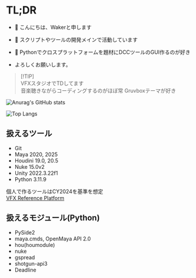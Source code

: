 # TL;DR

- 👋 こんにちは、Wakerと申します
- 👀 スクリプトやツールの開発メインで活動しています
- 🤟 Pythonでクロスプラットフォームを題材にDCCツールのGUI作るのが好き

- よろしくお願いします。

> [!TIP]\
> VFXスタジオでTDしてます\
> 音楽聴きながらコーディングするのがほぼ常
> Gruvboxテーマが好き

![Anurag's GitHub stats](https://github-readme-stats.vercel.app/api?username=Teoria-D&show_icons=true&theme=gruvbox)

![Top Langs](https://github-readme-stats.vercel.app/api/top-langs/?username=Teoria-D&layout=compact&theme=gruvbox
)

## 扱えるツール

- Git
- Maya 2020, 2025
- Houdini 19.0, 20.5
- Nuke 15.0v2
- Unity 2022.3.22f1
- Python 3.11.9

個人で作るツールはCY2024を基準を想定\
[VFX Reference Platform](https://vfxplatform.com/)

## 扱えるモジュール(Python)

- PySide2
- maya.cmds, OpenMaya API 2.0
- hou(houmodule)
- nuke
- gspread
- shotgun-api3
- Deadline
